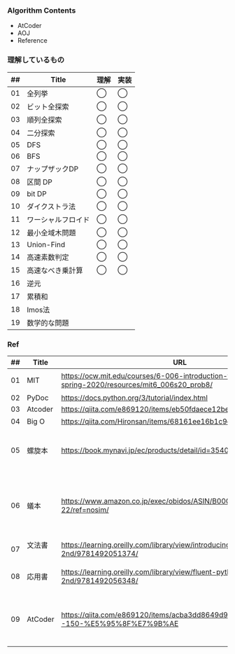 ### Algorithm Contents
- AtCoder
- AOJ
- Reference

### 理解しているもの

| ## |  Title     | 理解 | 実装 |
|----|------------|-----|-----|
| 01 | 全列挙      | ◯   | ◯ |
| 02 | ビット全探索 | ◯   | ◯ |
| 03 | 順列全探索   | ◯  | ◯ |
| 04 | 二分探索    | ◯   | ◯ |
| 05 | DFS        | ◯  | ◯ |
| 06 | BFS        | ◯  | ◯ |
| 07 | ナップザックDP| ◯  | ◯ |
| 08 | 区間 DP     | ◯  | ◯ |
| 09 | bit DP     | ◯  | ◯ |
| 10 | ダイクストラ法| ◯  | ◯ |
| 11 | ワーシャルフロイド| ◯ | ◯ |
| 12 | 最小全域木問題 | ◯   | ◯ |
| 13 | Union-Find | ◯   | ◯ |
| 14 | 高速素数判定  | ◯  | ◯ |
| 15 | 高速なべき乗計算 | ◯ | ◯ |
| 16 | 逆元         | | |
| 17 | 累積和       | | |
| 18 | Imos法      | | |
| 19 | 数学的な問題  | | |


### Ref

| ## |  Title  | URL       | Note |
|----|---------|-----------|------|
| 01 | MIT     | https://ocw.mit.edu/courses/6-006-introduction-to-algorithms-spring-2020/resources/mit6_006s20_prob8/ |アルゴリズム講義|
| 02 | PyDoc   | https://docs.python.org/3/tutorial/index.html |Doc|
| 03 | Atcoder | https://qiita.com/e869120/items/eb50fdaece12be418faa |100|
| 04 | Big O   | https://qiita.com/Hironsan/items/68161ee16b1c9d7b25fb |計算量|
| 05 |  螺旋本  | https://book.mynavi.jp/ec/products/detail/id=35408 |100問やった後なら多分瞬殺できる|
| 06 |  蟻本   | https://www.amazon.co.jp/exec/obidos/ASIN/B00CY9256C/aaaaab0c-22/ref=nosim/| 時間取れそうならやってもいいかも<br>強くはなれそう |
| 07 | 文法書 　| https://learning.oreilly.com/library/view/introducing-python-2nd/9781492051374/ | 12hくらい |
| 08 | 応用書  | https://learning.oreilly.com/library/view/fluent-python-2nd/9781492056348/ | Pythonistaに<br>24hくらい|
| 09 | AtCoder | https://qiita.com/e869120/items/acba3dd8649d913102b5#101--150-%E5%95%8F%E7%9B%AE | 上級(黄色)いける<br>150<br>蟻本の前に |
